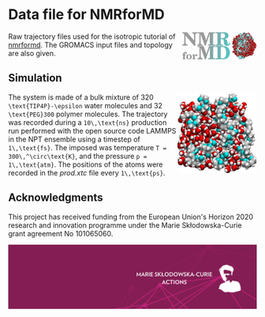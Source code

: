 # Data file for NMRforMD

<a href="webp">
  <img src="https://raw.githubusercontent.com/simongravelle/nmrformd/main/docs/source/figures/logo/logo-b.png" align="right" width="30%"/>
</a>

Raw trajectory files used for the 
isotropic tutorial of [nmrformd](https://nmrformd.readthedocs.io).
The GROMACS input files and topology are also given.

## Simulation

<a href="webp">
<img src="https://raw.githubusercontent.com/simongravelle/nmrformd/main/docs/source/figures/tutorials/isotropic-systems/snapshot.png" align="right" width="32%" />
</a>

The system is made of a bulk mixture of 320 `\text{TIP4P}-\epsilon` water molecules
and 32 `\text{PEG}300` polymer molecules. The trajectory was recorded
during a `10\,\text{ns}` production run performed with the open source code LAMMPS
in the NPT ensemble using a timestep of `1\,\text{fs}`.
The imposed was temperature `T = 300\,^\circ\text{K}`, and the pressure
`p = 1\,\text{atm}`. The positions of the atoms were recorded in
the *prod.xtc* file every `1\,\text{ps}`.

## Acknowledgments

This project has received funding from the European
Union's Horizon 2020 research and innovation programme
under the Marie Skłodowska-Curie grant agreement No 101065060.

![MSCA image](https://raw.githubusercontent.com/simongravelle/nmrformd/main/docs/source/figures/logo/msca.png)

